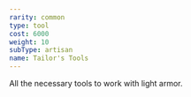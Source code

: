```yaml
---
rarity: common
type: tool
cost: 6000
weight: 10
subType: artisan
name: Tailor's Tools
---
```

All the necessary tools to work with light armor.
